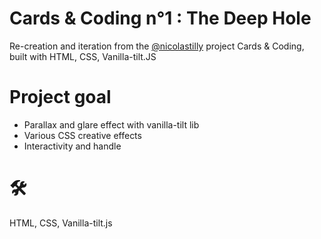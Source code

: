 # Cards & Coding n°1 : The Deep Hole
Re-creation and iteration from the [@nicolastilly](https://github.com/nicolastilly) project Cards &amp; Coding, built with HTML, CSS, Vanilla-tilt.JS

# Project goal

- Parallax and glare effect with vanilla-tilt lib
- Various CSS creative effects
- Interactivity and handle

# 🛠️
HTML, CSS, Vanilla-tilt.js
